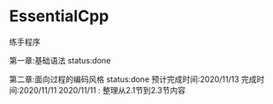 # EssentialCpp

<essential cpp>练手程序

第一章:基础语法 status:done

第二章:面向过程的编码风格 status:done 预计完成时间:2020/11/13 完成时间:2020/11/11
2020/11/11 : 整理从2.1节到2.3节内容

